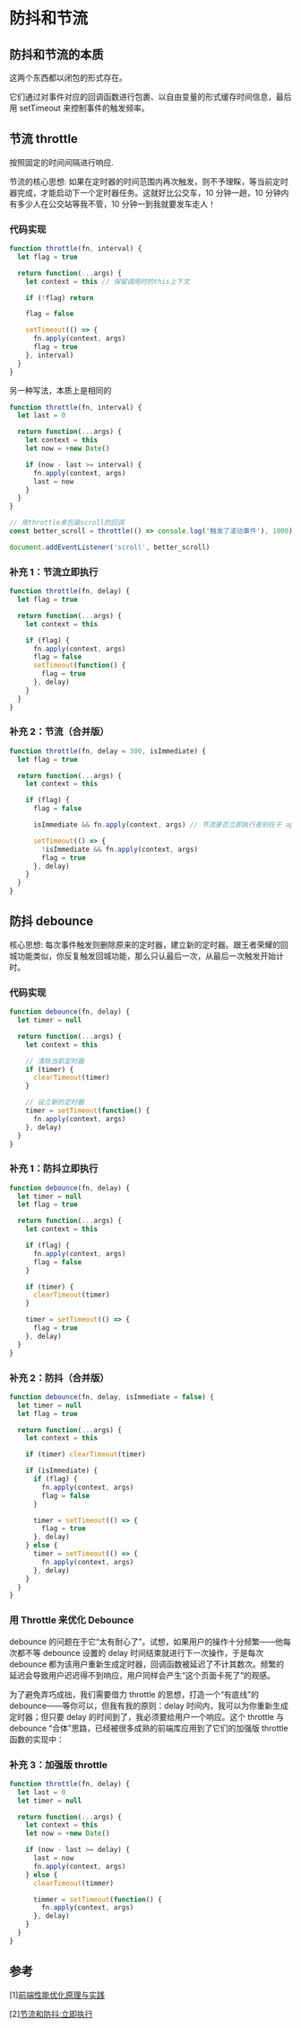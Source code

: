 # 防抖和节流

## 防抖和节流的本质

这两个东西都以闭包的形式存在。

它们通过对事件对应的回调函数进行包裹、以自由变量的形式缓存时间信息，最后用 setTimeout 来控制事件的触发频率。

## 节流 throttle

按照固定的时间间隔进行响应.

节流的核心思想: 如果在定时器的时间范围内再次触发，则不予理睬，等当前定时器完成，才能启动下一个定时器任务。这就好比公交车，10 分钟一趟，10 分钟内有多少人在公交站等我不管，10 分钟一到我就要发车走人！

### 代码实现

```js
function throttle(fn, interval) {
  let flag = true

  return function(...args) {
    let context = this // 保留调用时的this上下文

    if (!flag) return

    flag = false

    setTimeout(() => {
      fn.apply(context, args)
      flag = true
    }, interval)
  }
}
```

另一种写法，本质上是相同的

```js
function throttle(fn, interval) {
  let last = 0

  return function(...args) {
    let context = this
    let now = +new Date()

    if (now - last >= interval) {
      fn.apply(context, args)
      last = now
    }
  }
}

// 用throttle来包装scroll的回调
const better_scroll = throttle(() => console.log('触发了滚动事件'), 1000)

document.addEventListener('scroll', better_scroll)
```

### 补充 1：节流立即执行

```js
function throttle(fn, delay) {
  let flag = true

  return function(...args) {
    let context = this

    if (flag) {
      fn.apply(context, args)
      flag = false
      setTimeout(function() {
        flag = true
      }, delay)
    }
  }
}
```

### 补充 2：节流（合并版）

```js
function throttle(fn, delay = 300, isImmediate) {
  let flag = true

  return function(...args) {
    let context = this

    if (flag) {
      flag = false

      isImmediate && fn.apply(context, args) // 节流是否立即执行差别在于 apply 函数在 setTimeout 内部还是外部

      setTimeout(() => {
        !isImmediate && fn.apply(context, args)
        flag = true
      }, delay)
    }
  }
}
```

## 防抖 debounce

核心思想: 每次事件触发则删除原来的定时器，建立新的定时器。跟王者荣耀的回城功能类似，你反复触发回城功能，那么只认最后一次，从最后一次触发开始计时。

### 代码实现

```js
function debounce(fn, delay) {
  let timer = null

  return function(...args) {
    let context = this

    // 清除当前定时器
    if (timer) {
      clearTimeout(timer)
    }

    // 设立新的定时器
    timer = setTimeout(function() {
      fn.apply(context, args)
    }, delay)
  }
}
```

### 补充 1：防抖立即执行

```js
function debounce(fn, delay) {
  let timer = null
  let flag = true

  return function(...args) {
    let context = this

    if (flag) {
      fn.apply(context, args)
      flag = false
    }

    if (timer) {
      clearTimeout(timer)
    }

    timer = setTimeout(() => {
      flag = true
    }, delay)
  }
}
```

### 补充 2：防抖（合并版）

```js
function debounce(fn, delay, isImmediate = false) {
  let timer = null
  let flag = true

  return function(...args) {
    let context = this

    if (timer) clearTimeout(timer)

    if (isImmediate) {
      if (flag) {
        fn.apply(context, args)
        flag = false
      }

      timer = setTimeout(() => {
        flag = true
      }, delay)
    } else {
      timer = setTimeout(() => {
        fn.apply(context, args)
      }, delay)
    }
  }
}
```

### 用 Throttle 来优化 Debounce

debounce 的问题在于它“太有耐心了”。试想，如果用户的操作十分频繁——他每次都不等 debounce 设置的 delay 时间结束就进行下一次操作，于是每次 debounce 都为该用户重新生成定时器，回调函数被延迟了不计其数次。频繁的延迟会导致用户迟迟得不到响应，用户同样会产生“这个页面卡死了”的观感。

为了避免弄巧成拙，我们需要借力 throttle 的思想，打造一个“有底线”的 debounce——等你可以，但我有我的原则：delay 时间内，我可以为你重新生成定时器；但只要 delay 的时间到了，我必须要给用户一个响应。这个 throttle 与 debounce “合体”思路，已经被很多成熟的前端库应用到了它们的加强版 throttle 函数的实现中：

### 补充 3：加强版 throttle

```js
function throttle(fn, delay) {
  let last = 0
  let timer = null

  return function(...args) {
    let context = this
    let now = +new Date()

    if (now - last >= delay) {
      last = now
      fn.apply(context, args)
    } else {
      clearTimeout(timmer)

      timmer = setTimeout(function() {
        fn.apply(context, args)
      }, delay)
    }
  }
}
```

## 参考

[1][前端性能优化原理与实践](https://juejin.cn/book/6844733750048210957/section/6844733750119661576)

[2][节流和防抖:立即执行](https://blog.csdn.net/Polaris_tl/article/details/99300458)

